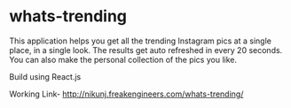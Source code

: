 # whats-trending
This application helps you get all the trending Instagram pics at a single place, in a single look. 
The results get auto refreshed in every 20 seconds.
You can also make the personal collection of the pics you like. 

Build using React.js

Working Link- http://nikunj.freakengineers.com/whats-trending/
